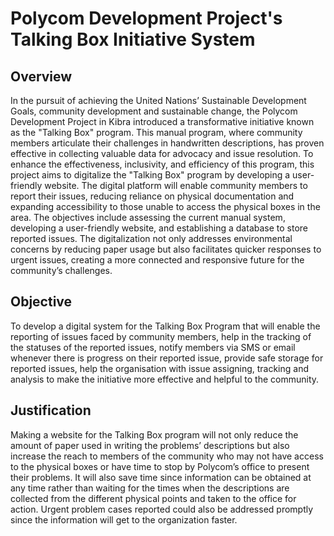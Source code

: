 # Polycom Development Project's Talking Box Initiative System
## Overview
In the pursuit of achieving the United Nations’ Sustainable Development Goals, community development and sustainable change, the Polycom Development Project in Kibra introduced a transformative initiative known as the "Talking Box" program. This manual program, where community members articulate their challenges in handwritten descriptions, has proven effective in collecting valuable data for advocacy and issue resolution. To enhance the effectiveness, inclusivity, and efficiency of this program, this project aims to digitalize the "Talking Box" program by developing a user-friendly website. The digital platform will enable community members to report their issues, reducing reliance on physical documentation and expanding accessibility to those unable to access the physical boxes in the area. The objectives include assessing the current manual system, developing a user-friendly website, and establishing a database to store reported issues. The digitalization not only addresses environmental concerns by reducing paper usage but also facilitates quicker responses to urgent issues, creating a more connected and responsive future for the community’s challenges.

## Objective
To develop a digital system for the Talking Box Program that will enable the reporting of issues faced by community members, help in the tracking of the statuses of the reported issues, notify members via SMS or email whenever there is progress on their reported issue, provide safe storage for reported issues, help the organisation with issue assigning, tracking and analysis to make the initiative more effective and helpful to the community.

## Justification
Making a website for the Talking Box program will not only reduce the amount of paper used in writing the problems’ descriptions but also increase the reach to members of the community who may not have access to the physical boxes or have time to stop by Polycom’s office to present their problems. It will also save time since information can be obtained at any time rather than waiting for the times when the descriptions are collected from the different physical points and taken to the office for action. Urgent problem cases reported could also be addressed promptly since the information will get to the organization faster.
